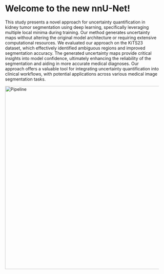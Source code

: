 # Welcome to the new nnU-Net!

This study presents a novel approach for uncertainty quantification in kidney tumor segmentation using deep learning, specifically leveraging multiple local minima during training. Our method generates uncertainty maps without altering the original model architecture or requiring extensive computational resources. We evaluated our approach on the KiTS23 dataset, which effectively identified ambiguous regions and improved segmentation accuracy. The generated uncertainty maps provide critical insights into model confidence, ultimately enhancing the reliability of the segmentation and aiding in more accurate medical diagnoses. Our approach offers a valuable tool for integrating uncertainty quantification into clinical workflows, with potential applications across various medical image segmentation tasks.

<img width="600" alt="Pipeline" src="https://github.com/sinaziaee/sgdr_nnunet/assets/pipeline.png?raw=true">

